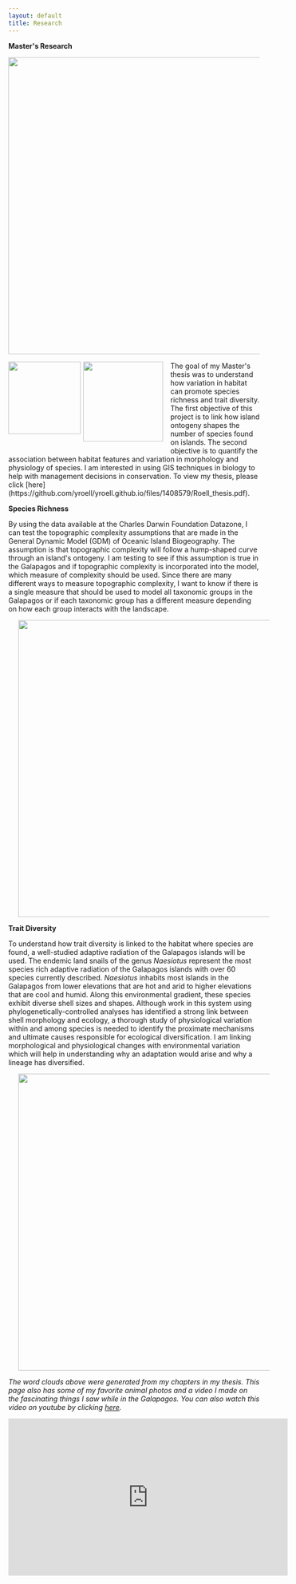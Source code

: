 ```yaml
---
layout: default
title: Research
---
```


**Master's Research**

<img style="float: left; margin: 0px 15px 15px 0px;" src="https://cloud.githubusercontent.com/assets/14020037/10537429/99ceb93c-73a6-11e5-8057-4ab3f25d484a.JPG" width="595" />

<img style="float: left; margin: 0px 5px 40px 0px;" src="https://cloud.githubusercontent.com/assets/14020037/10537515/30dbbb86-73a7-11e5-96a2-9ad4954dd854.JPG" width="145" />

<img style="float: left; margin: 0px 15px 15px 0px;" src="https://cloud.githubusercontent.com/assets/14020037/10537562/79358326-73a7-11e5-964e-eeba9c46b990.JPG" width="160" />
The goal of my Master's thesis was to understand how variation in habitat can promote species richness and trait diversity. The first objective of this project is to link how island ontogeny shapes the number of species found on islands. The second objective is to quantify the association between habitat features and variation in morphology and physiology of species. I am interested in using GIS techniques in biology to help with management decisions in conservation. To view my thesis, please click [here](https://github.com/yroell/yroell.github.io/files/1408579/Roell_thesis.pdf).

**Species Richness**

By using the data available at the Charles Darwin Foundation Datazone, I can test the topographic complexity assumptions that are made in the General Dynamic Model (GDM) of Oceanic Island Biogeography. The assumption is that topographic complexity will follow a hump-shaped curve through an island's ontogeny. I am testing to see if this assumption is true in the Galapagos and if topographic complexity is incorporated into the model, which measure of complexity should be used. Since there are many different ways to measure topographic complexity, I want to know if there is a single measure that should be used to model all taxonomic groups in the Galapagos or if each taxonomic group has a different measure depending on how each group interacts with the landscape.

<img style="margin: 0px 0px 0px 20px;"
src="https://user-images.githubusercontent.com/14020037/31911169-0364cd72-b7fd-11e7-99b0-cd41c3f306c2.jpg" width="595" />

**Trait Diversity**

To understand how trait diversity is linked to the habitat where species are found, a well-studied adaptive radiation of the Galapagos islands will be used. The endemic land snails of the genus *Naesiotus* represent the most species rich adaptive radiation of the Galapagos islands with over 60 species currently described. *Naesiotus* inhabits most islands in the Galapagos from lower elevations that are hot and arid to higher elevations that are cool and humid. Along this environmental gradient, these species exhibit diverse shell sizes and shapes. Although work in this system using phylogenetically-controlled analyses has identified a strong link between shell morphology and ecology, a thorough study of physiological variation within and among species is needed to identify the proximate mechanisms and ultimate causes responsible for ecological diversification. I am linking morphological and physiological changes with environmental variation which will help in understanding why an adaptation would arise and why a lineage has diversified. 

<img style="margin: 0px 0px 0px 20px;"
src="https://user-images.githubusercontent.com/14020037/31912037-ea1b7b60-b7ff-11e7-8d9d-45236b6a0ead.jpg" width="595" />

*The word clouds above were generated from my chapters in my thesis. This page also has some of my favorite animal photos and a video I made on the fascinating things I saw while in the Galapagos. You can also watch this video on youtube by clicking [here](https://www.youtube.com/watch?v=WwUenFkAkG0).*

  <iframe width="560" height="315" src="https://www.youtube.com/embed/WwUenFkAkG0" frameborder="0" allowfullscreen></iframe>

